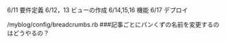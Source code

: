 6/11 要件定義
6/12，13 ビューの作成
6/14,15,16 機能
6/17 デプロイ

/myblog/config/breadcrumbs.rb
###記事ごとにパンくずの名前を変更するのはどうやるの？
